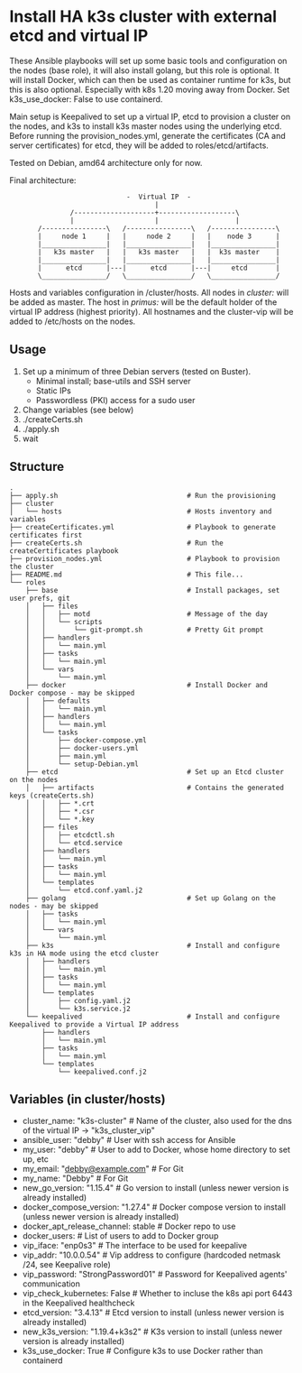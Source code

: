 Install HA k3s cluster with external etcd and virtual IP
========================================================

These Ansible playbooks will set up some basic tools and configuration on the nodes (base role), it will also install golang, but this role is optional. 
It will install Docker, which can then be used as container runtime for k3s, but this is also optional. Especially with k8s 1.20 moving away from Docker.
Set k3s_use_docker: False to use containerd. 

Main setup is Keepalived to set up a virtual IP, etcd to provision a cluster on the nodes, and k3s to install k3s master nodes using the underlying etcd. 
Before running the provision_nodes.yml, generate the certificates (CA and server certificates) for etcd, they will be added to roles/etcd/artifacts.

Tested on Debian, amd64 architecture only for now. 

Final architecture:

```
                             -  Virtual IP  -
                                    |
               /--------------------+-------------------\
               |                    |                   |
       /----------------\   /----------------\   /----------------\
       |     node 1     |   |     node 2     |   |    node 3      |
       |________________|   |________________|   |________________|
       |   k3s master   |   |   k3s master   |   |  k3s master    |
       |________________|   |________________|   |________________|
       |      etcd      |---|      etcd      |---|     etcd       |
       \________________/   \________________/   \________________/
```

Hosts and variables configuration in /cluster/hosts. All nodes in _cluster:_ will be added as master. The host in _primus:_ will be the default holder of the 
virtual IP address (highest priority). All hostnames and the cluster-vip will be added to /etc/hosts on the nodes.

Usage
-----

1. Set up a minimum of three Debian servers (tested on Buster). 
    - Minimal install; base-utils and SSH server
    - Static IPs
    - Passwordless (PKI) access for a sudo user
2. Change variables (see below)
3. ./createCerts.sh
4. ./apply.sh
5. wait


Structure
---------

```
.
├── apply.sh                                # Run the provisioning
├── cluster
│   └── hosts                               # Hosts inventory and variables
├── createCertificates.yml                  # Playbook to generate certificates first
├── createCerts.sh                          # Run the createCertificates playbook
├── provision_nodes.yml                     # Playbook to provision the cluster
├── README.md                               # This file...
└── roles
    ├── base                                # Install packages, set user prefs, git
    │   ├── files
    │   │   ├── motd                        # Message of the day
    │   │   └── scripts
    │   │       └── git-prompt.sh           # Pretty Git prompt
    │   ├── handlers
    │   │   └── main.yml
    │   ├── tasks
    │   │   └── main.yml
    │   └── vars
    │       └── main.yml
    ├── docker                              # Install Docker and Docker compose - may be skipped
    │   ├── defaults
    │   │   └── main.yml
    │   ├── handlers
    │   │   └── main.yml
    │   └── tasks
    │       ├── docker-compose.yml
    │       ├── docker-users.yml
    │       ├── main.yml
    │       └── setup-Debian.yml
    ├── etcd                                # Set up an Etcd cluster on the nodes
    │   ├── artifacts                       # Contains the generated keys (createCerts.sh)
    │   │   ├── *.crt
    │   │   ├── *.csr
    │   │   └── *.key
    │   ├── files
    │   │   ├── etcdctl.sh
    │   │   └── etcd.service
    │   ├── handlers
    │   │   └── main.yml
    │   ├── tasks
    │   │   └── main.yml
    │   └── templates
    │       └── etcd.conf.yaml.j2
    ├── golang                              # Set up Golang on the nodes - may be skipped
    │   ├── tasks
    │   │   └── main.yml
    │   └── vars
    │       └── main.yml
    ├── k3s                                 # Install and configure k3s in HA mode using the etcd cluster
    │   ├── handlers
    │   │   └── main.yml
    │   ├── tasks
    │   │   └── main.yml
    │   └── templates
    │       ├── config.yaml.j2
    │       └── k3s.service.j2
    └── keepalived                          # Install and configure Keepalived to provide a Virtual IP address
        ├── handlers
        │   └── main.yml
        ├── tasks
        │   └── main.yml
        └── templates
            └── keepalived.conf.j2
```

Variables (in cluster/hosts)
----------------------------

*    cluster_name: "k3s-cluster"            # Name of the cluster, also used for the dns of the virtual IP -> "k3s_cluster_vip"
*    ansible_user: "debby"                  # User with ssh access for Ansible
*    my_user: "debby"                       # User to add to Docker, whose home directory to set up, etc
*    my_email: "debby@example.com"          # For Git
*    my_name: "Debby"                       # For Git
*    new_go_version: "1.15.4"               # Go version to install (unless newer version is already installed)
*    docker_compose_version: "1.27.4"       # Docker compose version to install (unless newer version is already installed)
*    docker_apt_release_channel: stable     # Docker repo to use 
*    docker_users:                          # List of users to add to Docker group
*    vip_iface: "enp0s3"                    # The interface to be used for keepalive
*    vip_addr: "10.0.0.54"                  # Vip address to configure (hardcoded netmask /24, see Keepalive role)
*    vip_password: "StrongPassword01"       # Password for Keepalived agents' communication
*    vip_check_kubernetes: False            # Whether to incluse the k8s api port 6443 in the Keepalived healthcheck
*    etcd_version: "3.4.13"                 # Etcd version to install (unless newer version is already installed)
*    new_k3s_version: "1.19.4+k3s2"         # K3s version to install (unless newer version is already installed)
*    k3s_use_docker: True                   # Configure k3s to use Docker rather than containerd


